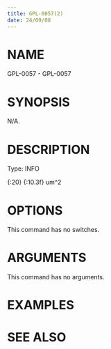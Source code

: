 ```yaml
---
title: GPL-0057(2)
date: 24/09/08
---
```


# NAME

GPL-0057 - GPL-0057

# SYNOPSIS

N/A.

# DESCRIPTION

Type: INFO

{:20} {:10.3f} um^2

# OPTIONS

This command has no switches.

# ARGUMENTS

This command has no arguments.

# EXAMPLES

# SEE ALSO
